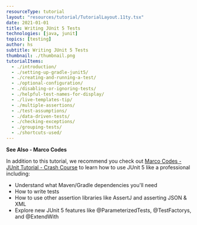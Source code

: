 ```yaml
---
resourceType: tutorial
layout: "resources/tutorial/TutorialLayout.11ty.tsx"
date: 2021-01-01
title: Writing JUnit 5 Tests
technologies: [java, junit]
topics: [testing]
author: hs
subtitle: Writing JUnit 5 Tests
thumbnail: ./thumbnail.png
tutorialItems:
  - ./introduction/
  - ./setting-up-gradle-junit5/
  - ./creating-and-running-a-test/
  - ./optional-configuration/
  - ./disabling-or-ignoring-tests/
  - ./helpful-test-names-for-display/
  - ./live-templates-tip/
  - ./multiple-assertions/
  - ./test-assumptions/
  - ./data-driven-tests/
  - ./checking-exceptions/
  - ./grouping-tests/
  - ./shortcuts-used/
---
```


**See Also - Marco Codes**

In addition to this tutorial, we recommend you check out [Marco Codes - JUnit Tutorial - Crash Course](https://www.youtube.com/watch?v=6uSnF6IuWIw) to learn how to use JUnit 5 like a professional including:
- Understand what Maven/Gradle dependencies you'll need
- How to write tests
- How to use other assertion libraries like AssertJ and asserting JSON & XML
- Explore new JUnit 5 features like @ParameterizedTests, @TestFactorys, and @ExtendWith
